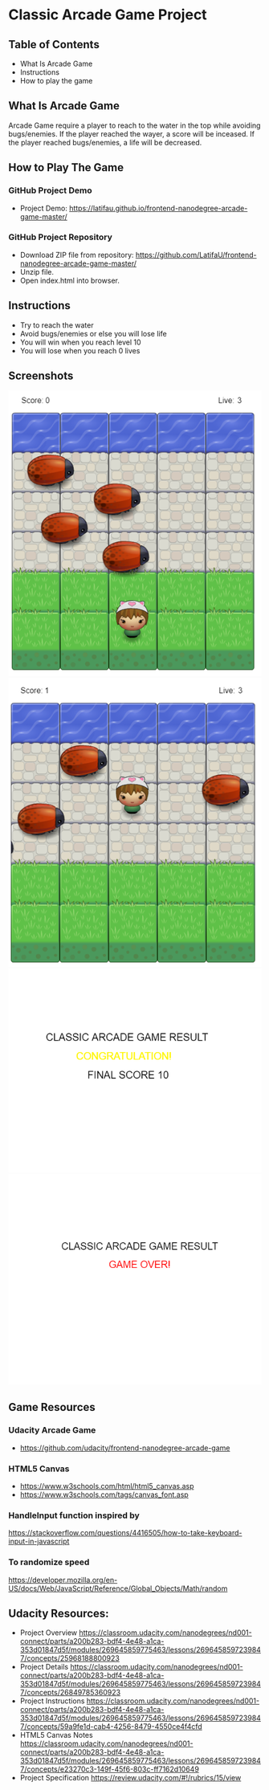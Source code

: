 # Classic Arcade Game Project


## Table of Contents
* What Is Arcade Game
* Instructions
* How to play the game


## What Is Arcade Game
Arcade Game require a player to reach to the water in the top while avoiding bugs/enemies. 
If the player reached the wayer, a score will be inceased.
If the player reached bugs/enemies, a life will be decreased.

## How to Play The Game
### GitHub Project Demo
* Project Demo: <https://latifau.github.io/frontend-nanodegree-arcade-game-master/>
### GitHub Project Repository
* Download ZIP file from repository: <https://github.com/LatifaU/frontend-nanodegree-arcade-game-master/>
* Unzip file.
* Open index.html into browser.

## Instructions
* Try to reach the water
* Avoid bugs/enemies or else you will lose life
* You will win when you reach level 10
* You will lose when you reach 0 lives

## Screenshots
![Start Screenshot](images/start-screenshot.png)
![Game Screenshot](images/game-screenshot.png)
![Wining Screenshot](images/winning-screenshot.png)
![Losing Screenshot](images/losing-screenshot.png)

## Game Resources
### Udacity Arcade Game
* <https://github.com/udacity/frontend-nanodegree-arcade-game>
### HTML5 Canvas
* <https://www.w3schools.com/html/html5_canvas.asp>
* <https://www.w3schools.com/tags/canvas_font.asp>
### HandleInput function inspired by
<https://stackoverflow.com/questions/4416505/how-to-take-keyboard-input-in-javascript>
### To randomize speed
<https://developer.mozilla.org/en-US/docs/Web/JavaScript/Reference/Global_Objects/Math/random>

## Udacity Resources:
* Project Overview 
<https://classroom.udacity.com/nanodegrees/nd001-connect/parts/a200b283-bdf4-4e48-a1ca-353d01847d5f/modules/269645859775463/lessons/2696458597239847/concepts/25968188800923>
* Project Details
<https://classroom.udacity.com/nanodegrees/nd001-connect/parts/a200b283-bdf4-4e48-a1ca-353d01847d5f/modules/269645859775463/lessons/2696458597239847/concepts/26849785360923>
* Project Instructions
<https://classroom.udacity.com/nanodegrees/nd001-connect/parts/a200b283-bdf4-4e48-a1ca-353d01847d5f/modules/269645859775463/lessons/2696458597239847/concepts/59a9fe1d-cab4-4256-8479-4550ce4f4cfd>
* HTML5 Canvas Notes
<https://classroom.udacity.com/nanodegrees/nd001-connect/parts/a200b283-bdf4-4e48-a1ca-353d01847d5f/modules/269645859775463/lessons/2696458597239847/concepts/e23270c3-149f-45f6-803c-ff7162d10649>
* Project Specification
<https://review.udacity.com/#!/rubrics/15/view>